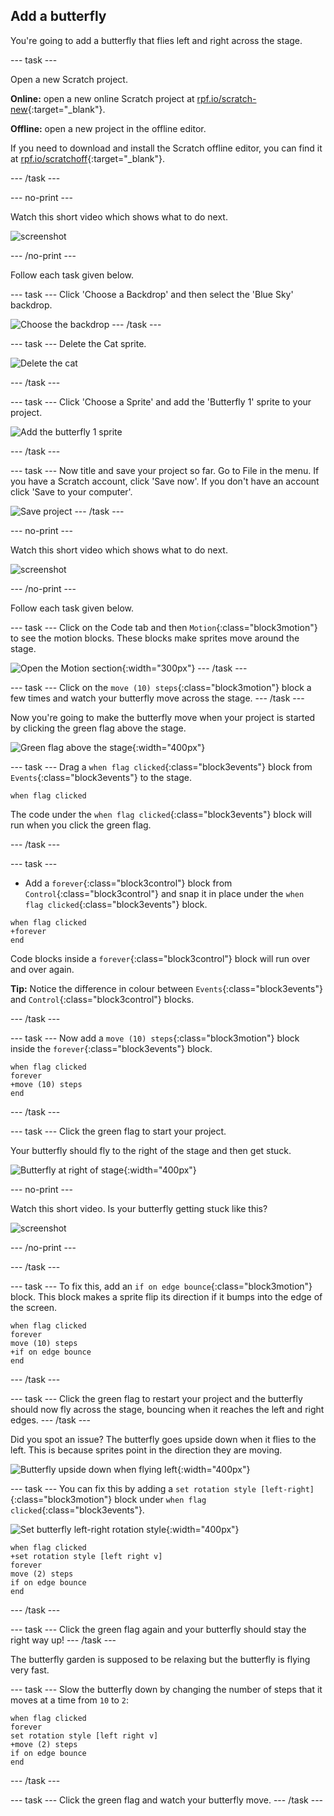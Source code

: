 ## Add a butterfly
You're going to add a butterfly that flies left and right across the stage. 

--- task ---

Open a new Scratch project.

**Online:** open a new online Scratch project at [rpf.io/scratch-new](http://rpf.io/scratch-new){:target="_blank"}.

**Offline:** open a new project in the offline editor.

If you need to download and install the Scratch offline editor, you can find it at [rpf.io/scratchoff](http://rpf.io/scratchoff){:target="_blank"}.

--- /task ---

--- no-print ---

Watch this short video which shows what to do next.

![screenshot](images/butterfly-setup-step2.gif) 

--- /no-print ---

Follow each task given below.

--- task ---
Click 'Choose a Backdrop' and then select the 'Blue Sky' backdrop. 

![Choose the backdrop](images/butterfly-backdrop.png)
--- /task ---

--- task ---
Delete the Cat sprite. 

![Delete the cat](images/butterfly-delete-cat.png)

--- /task ---

--- task ---
Click 'Choose a Sprite' and add the 'Butterfly 1' sprite to your project.

![Add the butterfly 1 sprite](images/butterfly-add-butterfly.png)

--- /task ---

--- task ---
Now title and save your project so far. Go to File in the menu. If you have a Scratch account, click 'Save now'. If you don't have an account click 'Save to your computer'.

![Save  project](images/butterfly-save.png)
--- /task ---

--- no-print ---

Watch this short video which shows what to do next.

![screenshot](images/butterfly-move-step2.gif)

--- /no-print ---

Follow each task given below.

--- task ---
Click on the Code tab and then `Motion`{:class="block3motion"} to see the motion blocks. These blocks make sprites move around the stage. 

![Open the Motion section](images/butterfly-motion.png){:width="300px"}
--- /task ---

--- task ---
Click on the `move (10) steps`{:class="block3motion"} block a few times and watch your butterfly move across the stage. 
--- /task ---

Now you're going to make the butterfly move when your project is started by clicking the green flag above the stage. 

![Green flag above the stage](images/butterfly-green-flag.png){:width="400px"}

--- task ---
Drag a `when flag clicked`{:class="block3events"} block from `Events`{:class="block3events"} to the stage. 

```blocks3
when flag clicked
```
The code under the `when flag clicked`{:class="block3events"} block will run when you click the green flag. 

--- /task ---

--- task ---
+ Add a `forever`{:class="block3control"} block from `Control`{:class="block3control"} and snap it in place under the `when flag clicked`{:class="block3events"} block.

```blocks3
when flag clicked
+forever
end
```

Code blocks inside a `forever`{:class="block3control"} block will run over and over again. 

__Tip:__ Notice the difference in colour between `Events`{:class="block3events"} and `Control`{:class="block3control"} blocks. 

--- /task ---

--- task ---
Now add a `move (10) steps`{:class="block3motion"} block inside the `forever`{:class="block3events"} block.

```blocks3
when flag clicked
forever
+move (10) steps
end
```

--- /task ---

--- task ---
Click the green flag to start your project. 

Your butterfly should fly to the right of the stage and then get stuck.

![Butterfly at right of stage](images/butterfly-right.png){:width="400px"}

--- no-print ---

Watch this short video. Is your butterfly getting stuck like this?

![screenshot](images/butterfly-stuck-step2.gif)

--- /no-print ---

--- /task ---

--- task ---
To fix this, add an `if on edge bounce`{:class="block3motion"} block. This block makes a sprite flip its direction if it bumps into the edge of the screen. 

```blocks3
when flag clicked
forever
move (10) steps
+if on edge bounce
end
```
--- /task ---

--- task ---
Click the green flag to restart your project and the butterfly should now fly across the stage, bouncing when it reaches the left and right edges. 
--- /task ---

Did you spot an issue? The butterfly goes upside down when it flies to the left. This is because sprites point in the direction they are moving. 

![Butterfly upside down when flying left](images/butterfly-upside-down.png){:width="400px"}

--- task ---
You can fix this by adding a `set rotation style [left-right]`{:class="block3motion"} block under `when flag clicked`{:class="block3events"}.

![Set butterfly left-right rotation style](images/butterfly-left-right.png){:width="400px"}

```blocks3
when flag clicked
+set rotation style [left right v]
forever
move (2) steps
if on edge bounce
end
```

--- /task ---

--- task ---
Click the green flag again and your butterfly should stay the right way up!
--- /task ---

The butterfly garden is supposed to be relaxing but the butterfly is flying very fast. 

--- task ---
Slow the butterfly down by changing the number of steps that it moves at a time from `10` to `2`:

```blocks3
when flag clicked
forever
set rotation style [left right v]
+move (2) steps
if on edge bounce
end
```
--- /task ---

--- task ---
Click the green flag and watch your butterfly move. 
--- /task ---















